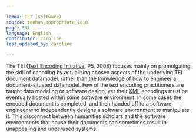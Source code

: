 ```yaml
---

lemma: TEI (software)
source: teehan_appropriate_2010
page: 381
language: English
contributor: caroline
last_updated_by: caroline

---
```


The TEI ([Text Encoding Initiative](TEI.html), P5, 2008) focuses mainly on promulgating the skill of encoding by actualizing chosen aspects of the underlying TEI [document](document.html) datamodel, rather than the knowledge of how to engineer a document-situated datamodel. Few of the text encoding practitioners are taught data modeling or software design, yet their [XML](XML.html) encodings must be eventually hosted within some software environment. In some cases the encoded document is completed, and then handed off to a software engineer who independently designs a software environment to manipulate it. This disconnect between humanities scholars and the software environments that house their documents can sometimes result in unappealing and underused systems.
